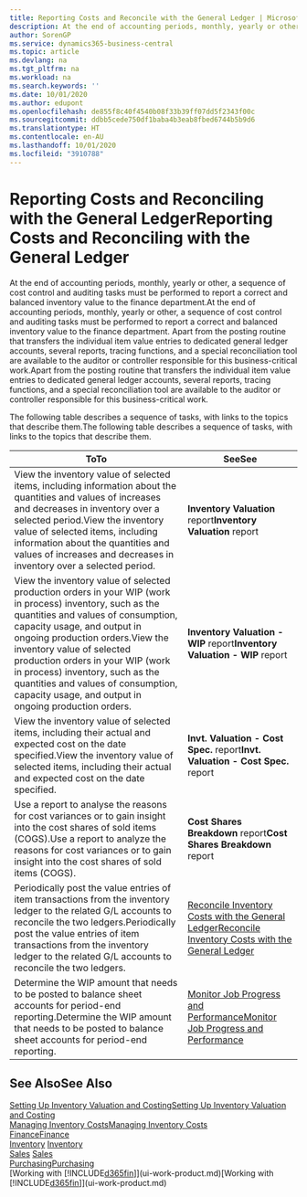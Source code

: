 ```yaml
---
title: Reporting Costs and Reconcile with the General Ledger | Microsoft Docs
description: At the end of accounting periods, monthly, yearly or other, a sequence of cost control and auditing tasks must be performed to report a correct and balanced inventory value to the finance department. Apart from the posting routine that transfers the individual item value entries to dedicated general ledger accounts, several reports, tracing functions, and a special reconciliation tool are available to the auditor or controller responsible for this business-critical work.
author: SorenGP
ms.service: dynamics365-business-central
ms.topic: article
ms.devlang: na
ms.tgt_pltfrm: na
ms.workload: na
ms.search.keywords: ''
ms.date: 10/01/2020
ms.author: edupont
ms.openlocfilehash: de855f8c40f4540b08f33b39ff07dd5f2343f00c
ms.sourcegitcommit: ddbb5cede750df1baba4b3eab8fbed6744b5b9d6
ms.translationtype: HT
ms.contentlocale: en-AU
ms.lasthandoff: 10/01/2020
ms.locfileid: "3910788"
---
```

# <a name="reporting-costs-and-reconciling-with-the-general-ledger"></a><span data-ttu-id="64ed4-104">Reporting Costs and Reconciling with the General Ledger</span><span class="sxs-lookup"><span data-stu-id="64ed4-104">Reporting Costs and Reconciling with the General Ledger</span></span>
<span data-ttu-id="64ed4-105">At the end of accounting periods, monthly, yearly or other, a sequence of cost control and auditing tasks must be performed to report a correct and balanced inventory value to the finance department.</span><span class="sxs-lookup"><span data-stu-id="64ed4-105">At the end of accounting periods, monthly, yearly or other, a sequence of cost control and auditing tasks must be performed to report a correct and balanced inventory value to the finance department.</span></span> <span data-ttu-id="64ed4-106">Apart from the posting routine that transfers the individual item value entries to dedicated general ledger accounts, several reports, tracing functions, and a special reconciliation tool are available to the auditor or controller responsible for this business-critical work.</span><span class="sxs-lookup"><span data-stu-id="64ed4-106">Apart from the posting routine that transfers the individual item value entries to dedicated general ledger accounts, several reports, tracing functions, and a special reconciliation tool are available to the auditor or controller responsible for this business-critical work.</span></span>  

 <span data-ttu-id="64ed4-107">The following table describes a sequence of tasks, with links to the topics that describe them.</span><span class="sxs-lookup"><span data-stu-id="64ed4-107">The following table describes a sequence of tasks, with links to the topics that describe them.</span></span>   

|<span data-ttu-id="64ed4-108">**To**</span><span class="sxs-lookup"><span data-stu-id="64ed4-108">**To**</span></span>|<span data-ttu-id="64ed4-109">**See**</span><span class="sxs-lookup"><span data-stu-id="64ed4-109">**See**</span></span>|  
|------------|-------------|  
|<span data-ttu-id="64ed4-110">View the inventory value of selected items, including information about the quantities and values of increases and decreases in inventory over a selected period.</span><span class="sxs-lookup"><span data-stu-id="64ed4-110">View the inventory value of selected items, including information about the quantities and values of increases and decreases in inventory over a selected period.</span></span>|<span data-ttu-id="64ed4-111">**Inventory Valuation** report</span><span class="sxs-lookup"><span data-stu-id="64ed4-111">**Inventory Valuation** report</span></span>|  
|<span data-ttu-id="64ed4-112">View the inventory value of selected production orders in your WIP (work in process) inventory, such as the quantities and values of consumption, capacity usage, and output in ongoing production orders.</span><span class="sxs-lookup"><span data-stu-id="64ed4-112">View the inventory value of selected production orders in your WIP (work in process) inventory, such as the quantities and values of consumption, capacity usage, and output in ongoing production orders.</span></span>|<span data-ttu-id="64ed4-113">**Inventory Valuation - WIP** report</span><span class="sxs-lookup"><span data-stu-id="64ed4-113">**Inventory Valuation - WIP** report</span></span>|  
|<span data-ttu-id="64ed4-114">View the inventory value of selected items, including their actual and expected cost on the date specified.</span><span class="sxs-lookup"><span data-stu-id="64ed4-114">View the inventory value of selected items, including their actual and expected cost on the date specified.</span></span>|<span data-ttu-id="64ed4-115">**Invt. Valuation - Cost Spec.** report</span><span class="sxs-lookup"><span data-stu-id="64ed4-115">**Invt. Valuation - Cost Spec.** report</span></span>|  
|<span data-ttu-id="64ed4-116">Use a report to analyse the reasons for cost variances or to gain insight into the cost shares of sold items (COGS).</span><span class="sxs-lookup"><span data-stu-id="64ed4-116">Use a report to analyze the reasons for cost variances or to gain insight into the cost shares of sold items (COGS).</span></span>|<span data-ttu-id="64ed4-117">**Cost Shares Breakdown** report</span><span class="sxs-lookup"><span data-stu-id="64ed4-117">**Cost Shares Breakdown** report</span></span>|  
|<span data-ttu-id="64ed4-118">Periodically post the value entries of item transactions from the inventory ledger to the related G/L accounts to reconcile the two ledgers.</span><span class="sxs-lookup"><span data-stu-id="64ed4-118">Periodically post the value entries of item transactions from the inventory ledger to the related G/L accounts to reconcile the two ledgers.</span></span>|[<span data-ttu-id="64ed4-119">Reconcile Inventory Costs with the General Ledger</span><span class="sxs-lookup"><span data-stu-id="64ed4-119">Reconcile Inventory Costs with the General Ledger</span></span>](finance-how-to-post-inventory-costs-to-the-general-ledger.md)|  
|<span data-ttu-id="64ed4-120">Determine the WIP amount that needs to be posted to balance sheet accounts for period-end reporting.</span><span class="sxs-lookup"><span data-stu-id="64ed4-120">Determine the WIP amount that needs to be posted to balance sheet accounts for period-end reporting.</span></span>|[<span data-ttu-id="64ed4-121">Monitor Job Progress and Performance</span><span class="sxs-lookup"><span data-stu-id="64ed4-121">Monitor Job Progress and Performance</span></span>](projects-how-monitor-progress-performance.md)|

## <a name="see-also"></a><span data-ttu-id="64ed4-122">See Also</span><span class="sxs-lookup"><span data-stu-id="64ed4-122">See Also</span></span>  
[<span data-ttu-id="64ed4-123">Setting Up Inventory Valuation and Costing</span><span class="sxs-lookup"><span data-stu-id="64ed4-123">Setting Up Inventory Valuation and Costing</span></span>](finance-set-up-inventory-valuation-and-costing.md)  
[<span data-ttu-id="64ed4-124">Managing Inventory Costs</span><span class="sxs-lookup"><span data-stu-id="64ed4-124">Managing Inventory Costs</span></span>](finance-manage-inventory-costs.md)  
[<span data-ttu-id="64ed4-125">Finance</span><span class="sxs-lookup"><span data-stu-id="64ed4-125">Finance</span></span>](finance.md)  
<span data-ttu-id="64ed4-126">[Inventory](inventory-manage-inventory.md) </span><span class="sxs-lookup"><span data-stu-id="64ed4-126">[Inventory](inventory-manage-inventory.md) </span></span>  
<span data-ttu-id="64ed4-127">[Sales](sales-manage-sales.md) </span><span class="sxs-lookup"><span data-stu-id="64ed4-127">[Sales](sales-manage-sales.md) </span></span>  
[<span data-ttu-id="64ed4-128">Purchasing</span><span class="sxs-lookup"><span data-stu-id="64ed4-128">Purchasing</span></span>](purchasing-manage-purchasing.md)  
<span data-ttu-id="64ed4-129">[Working with [!INCLUDE[d365fin](includes/d365fin_md.md)]](ui-work-product.md)</span><span class="sxs-lookup"><span data-stu-id="64ed4-129">[Working with [!INCLUDE[d365fin](includes/d365fin_md.md)]](ui-work-product.md)</span></span>
